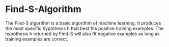 # Find-S-Algorithm
The Find-S algorithm is a basic algorithm of machine learning. It produces the most specific hypothesis h that best fits positive training examples.  The hypothesis h returned by Find-S will also fit negative examples as long as training examples are correct.
